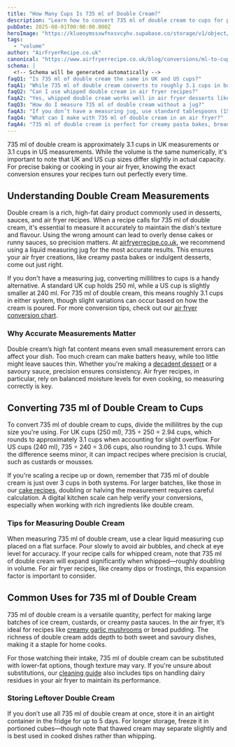```yaml
---
title: "How Many Cups Is 735 ml of Double Cream?"
description: "Learn how to convert 735 ml of double cream to cups for perfect baking and cooking every time. Includes UK and US measurements."
pubDate: 2025-08-01T00:00:00.000Z
heroImage: "https://klueoymssxwfnxsvcyhv.supabase.co/storage/v1/object/public/Shmucket/how-many-cups-is-735-ml-of-double-cream.webp"
tags:
  - "volume"
author: "AirFryerRecipe.co.uk"
canonical: "https://www.airfryerrecipe.co.uk/blog/conversions/ml-to-cups/how-many-cups-is-735-ml-of-double-cream"
schema: |
  <!-- Schema will be generated automatically -->
faqQ1: "Is 735 ml of double cream the same in UK and US cups?"
faqA1: "While 735 ml of double cream converts to roughly 3.1 cups in both UK and US measurements, the actual cup sizes differ slightly. A UK cup is 250 ml, whereas a US cup is 240 ml. For most recipes, the difference is negligible, but for precision baking, it’s best to stick to one system."
faqQ2: "Can I use whipped double cream in air fryer recipes?"
faqA2: "Yes, whipped double cream works well in air fryer desserts like soufflés or as a topping. However, avoid placing it directly under high heat, as it may melt or separate. Instead, add it after cooking for best results."
faqQ3: "How do I measure 735 ml of double cream without a jug?"
faqA3: "If you don’t have a measuring jug, use standard tablespoons (15 ml each). 735 ml equals about 49 tablespoons. Alternatively, use a kitchen scale—double cream weighs roughly 1 gram per ml, so 735 ml is about 735 grams."
faqQ4: "What can I make with 735 ml of double cream in an air fryer?"
faqA4: "735 ml of double cream is perfect for creamy pasta bakes, bread pudding, or even homemade ice cream bases. Try it in our <a href=https://www.airfryerrecipe.co.uk/recipes>air fryer recipes</a> for rich, indulgent results. Just adjust cooking times to avoid curdling."
---
```

<p>735 ml of double cream is approximately 3.1 cups in UK measurements or 3.1 cups in US measurements. While the volume is the same numerically, it's important to note that UK and US cup sizes differ slightly in actual capacity. For precise baking or cooking in your air fryer, knowing the exact conversion ensures your recipes turn out perfectly every time.</p>  

<h2>Understanding Double Cream Measurements</h2>  
<p>Double cream is a rich, high-fat dairy product commonly used in desserts, sauces, and air fryer recipes. When a recipe calls for 735 ml of double cream, it's essential to measure it accurately to maintain the dish's texture and flavour. Using the wrong amount can lead to overly dense cakes or runny sauces, so precision matters. At <a href=https://www.airfryerrecipe.co.uk/>airfryerrecipe.co.uk</a>, we recommend using a liquid measuring jug for the most accurate results. This ensures your air fryer creations, like creamy pasta bakes or indulgent desserts, come out just right.</p>  

<p>If you don't have a measuring jug, converting millilitres to cups is a handy alternative. A standard UK cup holds 250 ml, while a US cup is slightly smaller at 240 ml. For 735 ml of double cream, this means roughly 3.1 cups in either system, though slight variations can occur based on how the cream is poured. For more conversion tips, check out our <a href=https://www.airfryerrecipe.co.uk/air-fryer-conversion-chart>air fryer conversion chart</a>.</p>  

<h3>Why Accurate Measurements Matter</h3>  
<p>Double cream’s high fat content means even small measurement errors can affect your dish. Too much cream can make batters heavy, while too little might leave sauces thin. Whether you're making a <a href=https://www.airfryerrecipe.co.uk/recipe-category/dessert>decadent dessert</a> or a savoury sauce, precision ensures consistency. Air fryer recipes, in particular, rely on balanced moisture levels for even cooking, so measuring correctly is key.</p>  

<h2>Converting 735 ml of Double Cream to Cups</h2>  
<p>To convert 735 ml of double cream to cups, divide the millilitres by the cup size you're using. For UK cups (250 ml), 735 ÷ 250 = 2.94 cups, which rounds to approximately 3.1 cups when accounting for slight overflow. For US cups (240 ml), 735 ÷ 240 = 3.06 cups, also rounding to 3.1 cups. While the difference seems minor, it can impact recipes where precision is crucial, such as custards or mousses.</p>  

<p>If you're scaling a recipe up or down, remember that 735 ml of double cream is just over 3 cups in both systems. For larger batches, like those in our <a href=https://www.airfryerrecipe.co.uk/recipe-category/cakes>cake recipes</a>, doubling or halving the measurement requires careful calculation. A digital kitchen scale can help verify your conversions, especially when working with rich ingredients like double cream.</p>  

<h3>Tips for Measuring Double Cream</h3>  
<p>When measuring 735 ml of double cream, use a clear liquid measuring cup placed on a flat surface. Pour slowly to avoid air bubbles, and check at eye level for accuracy. If your recipe calls for whipped cream, note that 735 ml of double cream will expand significantly when whipped—roughly doubling in volume. For air fryer recipes, like creamy dips or frostings, this expansion factor is important to consider.</p>  

<h2>Common Uses for 735 ml of Double Cream</h2>  
<p>735 ml of double cream is a versatile quantity, perfect for making large batches of ice cream, custards, or creamy pasta sauces. In the air fryer, it’s ideal for recipes like <a href=https://www.airfryerrecipe.co.uk/recipes>creamy garlic mushrooms</a> or bread pudding. The richness of double cream adds depth to both sweet and savoury dishes, making it a staple for home cooks.</p>  

<p>For those watching their intake, 735 ml of double cream can be substituted with lower-fat options, though texture may vary. If you're unsure about substitutions, our <a href=https://www.airfryerrecipe.co.uk/air-fryer-cleaner>cleaning guide</a> also includes tips on handling dairy residues in your air fryer to maintain its performance.</p>  

<h3>Storing Leftover Double Cream</h3>  
<p>If you don’t use all 735 ml of double cream at once, store it in an airtight container in the fridge for up to 5 days. For longer storage, freeze it in portioned cubes—though note that thawed cream may separate slightly and is best used in cooked dishes rather than whipping.</p>
